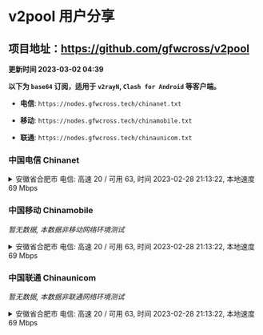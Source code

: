 # v2pool 用户分享
## 项目地址：<https://github.com/gfwcross/v2pool>
**更新时间 2023-03-02 04:39**


**以下为 `base64` 订阅，适用于 `v2rayN`, `Clash for Android` 等客户端。**

- **电信**: `https://nodes.gfwcross.tech/chinanet.txt`

- **移动**: `https://nodes.gfwcross.tech/chinamobile.txt`

- **联通**: `https://nodes.gfwcross.tech/chinaunicom.txt`


### 中国电信 Chinanet
<details><summary>安徽省合肥市 电信: 高速 20 / 可用 63, 时间 2023-02-28 21:13:22, 本地速度 69 Mbps</summary><p>可用节点订阅：https://transfer.sh/F3pv6N/running.txt<br>高速节点订阅：https://transfer.sh/JLbCUB/good.txt<br>低延迟节点订阅：https://transfer.sh/EecFVV/low_delay.txt</p></details>
<p></p>

### 中国移动 Chinamobile
<i>暂无数据, 本数据非移动网络环境测试</i>
<details><summary>安徽省合肥市 电信: 高速 20 / 可用 63, 时间 2023-02-28 21:13:22, 本地速度 69 Mbps</summary><p>可用节点订阅：https://transfer.sh/F3pv6N/running.txt<br>高速节点订阅：https://transfer.sh/JLbCUB/good.txt<br>低延迟节点订阅：https://transfer.sh/EecFVV/low_delay.txt</p></details>
<p></p>

### 中国联通 Chinaunicom
<i>暂无数据, 本数据非联通网络环境测试</i>
<details><summary>安徽省合肥市 电信: 高速 20 / 可用 63, 时间 2023-02-28 21:13:22, 本地速度 69 Mbps</summary><p>可用节点订阅：https://transfer.sh/F3pv6N/running.txt<br>高速节点订阅：https://transfer.sh/JLbCUB/good.txt<br>低延迟节点订阅：https://transfer.sh/EecFVV/low_delay.txt</p></details>
<p></p>